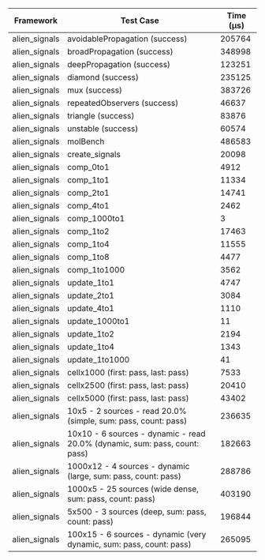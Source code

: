 | Framework | Test Case | Time (μs) |
| --- | --- | --- |
| alien_signals | avoidablePropagation (success) | 205764 |
| alien_signals | broadPropagation (success) | 348998 |
| alien_signals | deepPropagation (success) | 123251 |
| alien_signals | diamond (success) | 235125 |
| alien_signals | mux (success) | 383726 |
| alien_signals | repeatedObservers (success) | 46637 |
| alien_signals | triangle (success) | 83876 |
| alien_signals | unstable (success) | 60574 |
| alien_signals | molBench | 486583 |
| alien_signals | create_signals | 20098 |
| alien_signals | comp_0to1 | 4912 |
| alien_signals | comp_1to1 | 11334 |
| alien_signals | comp_2to1 | 14741 |
| alien_signals | comp_4to1 | 2462 |
| alien_signals | comp_1000to1 | 3 |
| alien_signals | comp_1to2 | 17463 |
| alien_signals | comp_1to4 | 11555 |
| alien_signals | comp_1to8 | 4477 |
| alien_signals | comp_1to1000 | 3562 |
| alien_signals | update_1to1 | 4747 |
| alien_signals | update_2to1 | 3084 |
| alien_signals | update_4to1 | 1110 |
| alien_signals | update_1000to1 | 11 |
| alien_signals | update_1to2 | 2194 |
| alien_signals | update_1to4 | 1343 |
| alien_signals | update_1to1000 | 41 |
| alien_signals | cellx1000 (first: pass, last: pass) | 7533 |
| alien_signals | cellx2500 (first: pass, last: pass) | 20410 |
| alien_signals | cellx5000 (first: pass, last: pass) | 43402 |
| alien_signals | 10x5 - 2 sources - read 20.0% (simple, sum: pass, count: pass) | 236635 |
| alien_signals | 10x10 - 6 sources - dynamic - read 20.0% (dynamic, sum: pass, count: pass) | 182663 |
| alien_signals | 1000x12 - 4 sources - dynamic (large, sum: pass, count: pass) | 288786 |
| alien_signals | 1000x5 - 25 sources (wide dense, sum: pass, count: pass) | 403190 |
| alien_signals | 5x500 - 3 sources (deep, sum: pass, count: pass) | 196844 |
| alien_signals | 100x15 - 6 sources - dynamic (very dynamic, sum: pass, count: pass) | 265095 |
